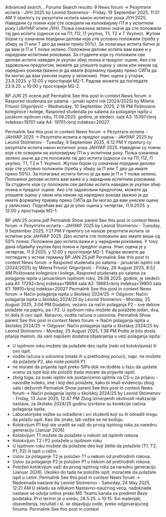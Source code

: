 Advanced search...
Forums
Search results: 9
News forum -> Резултати испита - ЈУН 2025
by Leonid Stoimenov - Friday, 19 September 2025, 11:51 AM
У прилогу су резултати испита након испитног рока ЈУН 2025.
Наведени су поени које сте освојили на колоквијуму П1 и у испитном року (ЈАНУАР и/или ЈУН).
Поља означена зелено значе да сте положили тај део испита (односи се на П1, П2, П укупно, Т1, Т2 и Т Укупно). 
Жутом бојом су означени поједини делови које сте условно положили (треба у збиру за П или Т део да имате преко 50%). 
За полагање испита битно је да вам је П и Т поље зелено.
Положени делови испита вам важе и у наредним испитним роковима.
За студенте који су положили све делове испита  наведен је укупан збир поена и предлог оцене. Ако сте задовољни предлогом, можете да упишете оцену у овом или неком од наредних рокова (важно је да имате формалну пријаву преко СИПа да би могао да вам унесем оцену у записник).
Упис оцена у уторак, 23.9.2025. у 12:00 у просторији М2-1. 
Радове можете да погледате 23.9.25. u 10:00 у просторији М2-2.

BP JUN 25 ocene.pdf
Permalink
See this post in context
News forum -> Raspored studenata po salama - junski ispitni rok (2024/2025)
by Milena Frtunić Gligorijević - Wednesday, 10 September 2025, 2:18 PM
Poštovane koleginice i kolege,
Raspored studenata po salama za polaganje ispita u junskom ispitnom roku, 11.09.2025. godine, je sledeći:
sala A3: 15397<broj indeksa<19701
sala A4: 19701<broj indeksa<20027

Permalink
See this post in context
News forum -> Резултати испита - ЈАНУАР 2025 -> Резултати испита и предлог оцена - ЈАНУАР 2025
by Leonid Stoimenov - Tuesday, 9 September 2025, 4:12 PM
У прилогу су резултати испита након испитног рока ЈАНУАР 2025.
Наведени су поени које сте освојили на колоквијуму П1 и у испитном року.
Поља означена зелено значе да сте положили тај део испита (односи се на П1, П2, П укупно, Т1, Т2 и Т Укупно). 
Жутом бојом су означени поједини делови које сте условно положили (треба у збиру за П или Т део да имате преко 50%). 
За полагање испита битно је да вам је П и Т поље зелено.
Положени делови испита вам важе и у наредним испитним роковима.
За студенте који су положили све делове испита  наведен је укупан збир поена и предлог оцене. Ако сте задовољни предлогом, можете да упишете оцену у овом или неком од наредних рокова (важно је да имате формалну пријаву преко СИПа да би могао да вам унесем оцену у записник).
Подсећам вас да је упис оцена у четвртак, 11.9.2025. у 12:00 у просторији М2-1. 

BP JAN 25 ocene.pdf
Permalink
Show parent
See this post in context
News forum -> Резултати испита - ЈАНУАР 2025
by Leonid Stoimenov - Tuesday, 9 September 2025, 1:21 PM
У прилогу се налазе резултати испита за испитни рок ЈАНУАР 2025. 
Део испита сте положили ако имате више од 50% поена. Положени део испита важи и у наредним роковима. 
У току дана објавићу укупан број поена и предлог оцена. 
Упис оцена је у четвртак, 11.9.2025. у 12:00 у просторији М2-1. 
Радове можете да погледате у истом термину
BP JAN 25.pdf
Permalink
See this post in context
News forum -> Raspored studenata po salama - januarski ispitni rok (2024/2025)
by Milena Frtunić Gligorijević - Friday, 29 August 2025, 8:52 AM
Poštovane koleginice i kolege,
Raspored studenata po salama za polaganje ispita u januarskom ispitnom roku, 29.08.2025. godine, je sledeći:
sala A1: 17292<broj indeksa<19694
sala A2: 19693<broj indeksa<19900
sala K1: 19910<broj indeksa<20027
Permalink
See this post in context
News forum -> Način polaganja ispita u školskoj 2024/25 -> Odgovor: Način polaganja ispita u školskoj 2024/25
by Leonid Stoimenov - Monday, 25 August 2025, 3:04 PM
Dodatno, vezano za način polaganja P2 - sve delove polažete na papiru, pa i P2.
U ispitnom roku možete da polažete jedan, dva, tri dela ili ceo ispit. Naravno, vodite računa o uslovima.
Permalink
Show parent
See this post in context
News forum -> Način polaganja ispita u školskoj 2024/25 -> Odgovor: Način polaganja ispita u školskoj 2024/25
by Leonid Stoimenov - Monday, 25 August 2025, 1:38 PM
Pošto je bilo dosta pitanja mailom, da vam napišem dodatna objašnjenja u vezi polaganja ispita:
- U ispitnom roku možete da polažete deo ispita (neki od kolokvijuma) ili ceo ispit.
- vodite računa o uslovima (imate ih u prethodnoj poruci), napr.  ne možete da polažete P2, ako niste položili P1. 
- ne morate da prijavite ispit preko SIPa dok ne dođete u fazu da upišete ocenu za ispit koji ste položili (tada morate da prijavite ispit)
- zbog toga, za svaki ispitni rok postavićemo upitnik na CS-u za prijavu - navodite indeks, ime i koji deo polažete, kako bi imali evidenciju zbog sala i dežurnih
Permalink
Show parent
See this post in context
News forum -> Način polaganja ispita u školskoj 2024/25
by Leonid Stoimenov - Friday, 13 June 2025, 12:47 PM
Zbog izmenjenih okolnosti realizacije nastave, za školsku 2024/25 godinu izvršene su korekcije načina polaganja ispita.
- Laboratorijske vežbe su odrađene i svi studenti koji su ih odradili mogu da polažu ispit. Kao što znate, lab vežbe se ne boduju.
- Kolokvijum P1 koji ste uradili se važi do prvog ispitnog roka za narednu generaciju (Januar 2026)
- Kolokvijum T1 možete da polažete u nekom od ispitnih rokova
- Kolokvijum T2 i P2 polažete u ispitnom roku
- U ispitnom roku možete da polažete deo koji želite da polažete (T1, T2, P1, P2) ili ispit u celini. 
- Uslov za polaganje T2 je položen T1 u nekom od prethodnih rokova.
- Uslov za polaganje P2 je položen P1 u nekom od prethodnih rokova. 
- Položen kolokvijum važi do prvog ispitnog roka za narednu generaciju (Januar 2026). Ukoliko do tada ne položite ispit, moraćete da polažete ispit u celini. 
Permalink
See this post in context
News forum -> Nadoknada nastave
by Leonid Stoimenov - Saturday, 24 May 2025, 12:21 AM
U skladu sa odlukom Nastavno-naučnog veća, nadoknada nastave se odvija online preko MS Teams kanala za predmet Baze podataka.
Prvi termin je u sredu, 28.5.25. u 10:15.
Svi materijali, obaveštenja, rezultati i sl. se objavljuju ovde, preko odgovarajućeg foruma. 
Permalink
See this post in context